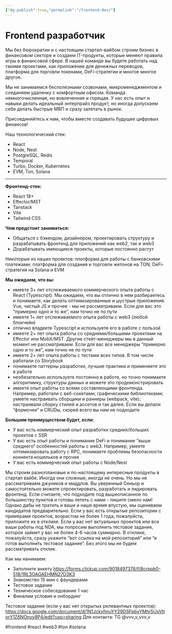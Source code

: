```yaml
---
{"dg-publish":true,"permalink":"/frontend-dev/"}
---
```



# Frontend разработчик

Мы без бюрократии и с настоящим стартап-вайбом строим бизнес в финансовом секторе и создаем IT-продукты, которые меняют правила игры в финансовой сфере. В нашей команде вы будете работать над такими проектами, как приложение для денежных переводов, платформа для торговли токенами, DeFi-стратегии и многое многое другое.

Мы не занимаемся бесполезными созвонами, микроменеджментом и соединяем удаленку с комфортным офисом. Команда немногочисленная, но вовлеченная и горящая. У нас есть опыт и навыки делать идеальный энтерпрайз продукт, но иногда допускаем себе делать быстрые МВП и сразу залетать в рынок.

Присоединяйтесь к нам, чтобы вместе создавать будущее цифровых финансов!

Наш технологический стек:

- React
- Node, Nest
- PostgreSQL, Redis
- Temporal
- Turbo, Docker, Kubernetes
- EVM, Ton, Solana

---

**Фронтенд-стек:**

- React 18+
- Effector/MST
- Tanstack
- Vite
- Tailwind CSS

**Чем предстоит заниматься:**

- Общаться с бэкендом, дизайнером, проектировать структуру и разрабатывать фронтенд для приложений как web2, так и web3
- Дорабатывать имеющиеся проекты, которые постоянно растут

Некоторые из наших проектов: платформа для работы с банковскими платежами; платформа для создания и торговли жетонов на TON; DeFi-стратегия на Solana и EVM

**Мы ожидаем, что вы:**

- имеете 3+ лет отслеживаемого коммерческого опыта работы с React (Typescript). Мы ожидаем, что вы отлично в нем разбираетесь и понимаете, как делать оптимизированные и шустрые приложения. Vue, чистый JS и прочее - мы не рассматриваем. Если для вас это “примерно одно и то же”, нам точно не по пути
- имеете 1+ лет отслеживаемого опыта работы с web3 (любой блокчейн)
- отлично владеете Typescript и используете его в работе с пользой
- имеете 2+ лет опыта работы со средними/большими проектами на Effector или MobX/MST. Другие стейт-менеджеры мы в данный момент не рассматриваем. Если для вас все менеджеры “примерно одно и то же”, нам точно не по пути
- имеете 2+ лет опыта работы с тестами всех типов. В том числе работали со Storybook
- понимаете паттерны разработки, лучшие практики и применяете это в работе
- необязательно используете постоянно в работе, но точно понимаете алгоритмику, структуры данных и можете это продемонстрировать
- имеете опыт работы со всеми составляющими фронтенда. Например, работали с веб-сокетами; графическими библиотеками; умеете настраивать сборщики и раннеры (webpack, vite); настраивали сборку стилей и ассетов и так далее. Если вы делали “формочки” и CRUDы, скорей всего вы нам не подходите

**Большим преимуществом будет, если:**

- У вас есть коммерческий опыт разработки средних/больших проектов с SSR
- У вас есть опыт работы и понимание DeFi и понимание “выше среднего“ особенностей работы с web3. Например, умеете оптимизировать работу с RPC, понимаете проблемы безопасности коннекта кошельков и прочее
- У вас есть коммерческий опыт работы с Node/Nest

Мы строим разноплановые и по-настоящему интересные продукты в стартап вайбе. Иногда они сложные, иногда не очень. Но мы не рассматриваем джуников и миддлов. Вы уверенный Сеньор и самостоятельно можете спроектировать, разработать и лидировать фронтенд. Если считаете, что подходите под вышеописанное по большинству пунктов и готовы лететь с нами - пишите смело нам! Однако дабы не тратить и ваше и наше время впустую, мы оцениваем кандидатов предварительно. Если у вас есть открытые репозитории с примерами проектов, возрастом не более 1 года, пожалуйста, приложите их в отклике. Если у вас нет актуальных проектов или все ваши работы под NDA, мы попросим выполнить тестовое задание, которое займет у вас не более 4-6 часов суммарно. В отклике, пожалуйста, сразу укажите “вот ссылка на мой репозиторий” или “я готов выполнить тестовое задание”. Без этого мы не будем рассматривать отклик.

Как мы нанимаем:

- Заполните анкету https://forms.clickup.com/9018497376/f/8crppb0-518/1RL3OAGAEHMN27D3K3
- Знакомство 15 мин с фаундерами
- Тестовое задание
- Техническое собеседование 1 час
- Финалим условия и онбординг

Тестовое задание (если у вас нет открытых релевантных проектов): https://docs.google.com/document/d/1N1JckxfmuYY29DSFpbvYMhr5UsVttorY1Z6NOnvy8P4/edit?usp=sharing
Для контакта: TG @vvv_v_vvv_v

#frontend #react #web3 #ton #solana